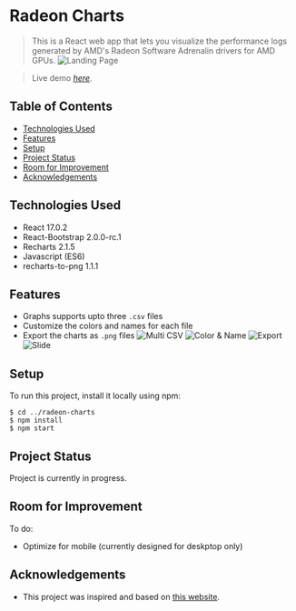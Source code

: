 # Radeon Charts
> This is a React web app that lets you visualize the performance logs generated by AMD's Radeon Software Adrenalin drivers for AMD GPUs.
![Landing Page](https://i.imgur.com/czYkSn1.png)

> Live demo [_here_](https://radeon-charts.herokuapp.com/).

## Table of Contents
* [Technologies Used](#technologies-used)
* [Features](#features)
* [Setup](#setup)
* [Project Status](#project-status)
* [Room for Improvement](#room-for-improvement)
* [Acknowledgements](#acknowledgements)

## Technologies Used
- React 17.0.2
- React-Bootstrap 2.0.0-rc.1
- Recharts 2.1.5
- Javascript (ES6)
- recharts-to-png 1.1.1

## Features
- Graphs supports upto three `.csv` files
- Customize the colors and names for each file
- Export the charts as `.png` files
![Multi CSV](https://thumbs.gfycat.com/ImperturbableExemplaryBillygoat-size_restricted.gif)
![Color & Name](https://thumbs.gfycat.com/EvilHotFieldmouse-max-1mb.gif)
![Export](https://thumbs.gfycat.com/WarpedVastHadrosaurus-max-1mb.gif)
![Slide](https://thumbs.gfycat.com/InsecureVigilantAustralianfurseal-size_restricted.gif)

## Setup
To run this project, install it locally using npm:

```
$ cd ../radeon-charts
$ npm install
$ npm start
```

## Project Status
Project is currently in progress.

## Room for Improvement
To do:
- Optimize for mobile (currently designed for deskptop only)


## Acknowledgements
- This project was inspired and based on [this website](https://adrenalincharts.com/).
